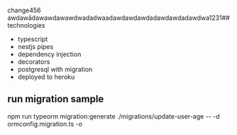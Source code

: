 change456
awdawădawawdawawdwadadwaadawdawdawdadawdawdadawdwa1231## technologies

- typescript
- nestjs pipes
- dependency injection
- decorators
- postgresql with migration
- deployed to heroku

## run migration sample

npm run typeorm migration:generate ./migrations/update-user-age -- -d ormconfig.migration.ts -o

